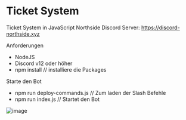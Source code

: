 # Ticket System
Ticket System in JavaScript
Northside Discord
Server: https://discord-northside.xyz

Anforderungen
- NodeJS
- Discord v12 oder höher
- npm install // installiere die Packages 

Starte den Bot 
- npm run deploy-commands.js // Zum laden der Slash Befehle
- npm run index.js // Startet den Bot

![image](https://user-images.githubusercontent.com/38230414/150675201-fc0b8d9c-77f7-44e9-8bea-0eb36882be71.png)
